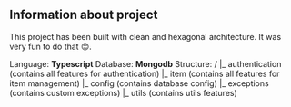 ## Information about project

This project has been built with clean and hexagonal architecture. It was very fun to do that 😊.

Language: **Typescript**
Database: **Mongodb**
Structure:  /
            |_ authentication (contains all features for authentication)
            |_ item (contains all features for item management)
            |_ config (contains database config)
            |_ exceptions (contains custom exceptions)
            |_ utils (contains utils features)


